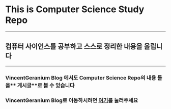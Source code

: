 # This is Computer Science Study Repo
* * *
## 컴퓨터 사이언스를 공부하고 스스로 정리한 내용을 올립니다
* * *
### **VincentGeranium Blog** 에서도 **Computer Science Repo의 내용** 들을** 게시글**로 볼 수 있습니다

### **VincentGeranium Blog**로 이동하시려면 [여기](https://vincentgeranium.github.io/)를 눌러주세요


